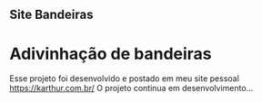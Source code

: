 ## Site Bandeiras
 # Adivinhação de bandeiras
Esse projeto foi desenvolvido e postado em meu site pessoal https://karthur.com.br/
O projeto continua em desenvolvimento...